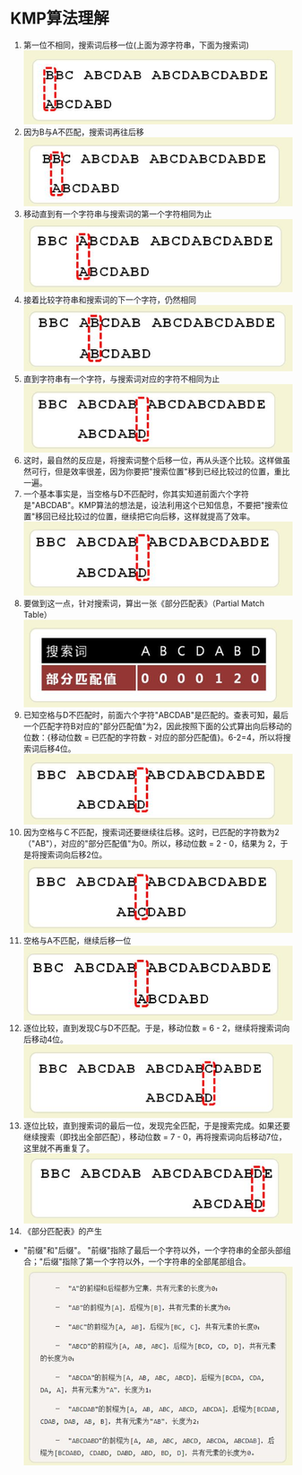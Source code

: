 # KMP算法理解
1. 第一位不相同，搜索词后移一位(上面为源字符串，下面为搜索词)<br>
![](https://github.com/sjtujw/data-structure-and-algorithm/raw/master/img/1.jpg)
2. 因为B与A不匹配，搜索词再往后移<br>
![](https://github.com/sjtujw/data-structure-and-algorithm/raw/master/img/2.jpg)
3. 移动直到有一个字符串与搜索词的第一个字符相同为止<br>
![](https://github.com/sjtujw/data-structure-and-algorithm/raw/master/img/3.jpg)
4. 接着比较字符串和搜索词的下一个字符，仍然相同<br>
![](https://github.com/sjtujw/data-structure-and-algorithm/raw/master/img/4.jpg)
5. 直到字符串有一个字符，与搜索词对应的字符不相同为止<br>
![](https://github.com/sjtujw/data-structure-and-algorithm/raw/master/img/5.jpg)
6. 这时，最自然的反应是，将搜索词整个后移一位，再从头逐个比较。这样做虽然可行，但是效率很差，因为你要把"搜索位置"移到已经比较过的位置，重比一遍。<br>
7. 一个基本事实是，当空格与D不匹配时，你其实知道前面六个字符是"ABCDAB"。KMP算法的想法是，设法利用这个已知信息，不要把"搜索位置"移回已经比较过的位置，继续把它向后移，这样就提高了效率。
![](https://github.com/sjtujw/data-structure-and-algorithm/raw/master/img/7.jpg)
8. 要做到这一点，针对搜索词，算出一张《部分匹配表》（Partial Match Table）
![](https://github.com/sjtujw/data-structure-and-algorithm/raw/master/img/8.jpg)
9. 已知空格与D不匹配时，前面六个字符"ABCDAB"是匹配的。查表可知，最后一个匹配字符B对应的"部分匹配值"为2，因此按照下面的公式算出向后移动的位数：{移动位数 = 已匹配的字符数 - 对应的部分匹配值}。6-2=4，所以将搜索词后移4位。
![](https://github.com/sjtujw/data-structure-and-algorithm/raw/master/img/9.jpg)
10. 因为空格与Ｃ不匹配，搜索词还要继续往后移。这时，已匹配的字符数为2（"AB"），对应的"部分匹配值"为0。所以，移动位数 = 2 - 0，结果为 2，于是将搜索词向后移2位。
![](https://github.com/sjtujw/data-structure-and-algorithm/raw/master/img/10.jpg)
11. 空格与A不匹配，继续后移一位
![](https://github.com/sjtujw/data-structure-and-algorithm/raw/master/img/11.jpg)
12. 逐位比较，直到发现C与D不匹配。于是，移动位数 = 6 - 2，继续将搜索词向后移动4位。
![](https://github.com/sjtujw/data-structure-and-algorithm/raw/master/img/12.jpg)
13. 逐位比较，直到搜索词的最后一位，发现完全匹配，于是搜索完成。如果还要继续搜索（即找出全部匹配），移动位数 = 7 - 0，再将搜索词向后移动7位，这里就不再重复了。
![](https://github.com/sjtujw/data-structure-and-algorithm/raw/master/img/13.jpg)
14. 《部分匹配表》的产生
- "前缀"和"后缀"。 "前缀"指除了最后一个字符以外，一个字符串的全部头部组合；"后缀"指除了第一个字符以外，一个字符串的全部尾部组合。
![](https://github.com/sjtujw/data-structure-and-algorithm/raw/master/img/14.jpg)